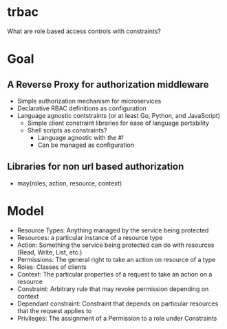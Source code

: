 # trbac
What are role based access controls with constraints?

# Goal

## A Reverse Proxy for authorization middleware

* Simple authorization mechanism for microservices
* Declarative RBAC definitions as configuration
* Language agnostic contstraints (or at least Go, Python, and JavaScript)
  * Simple client constraint libraries for ease of language portability
  * Shell scripts as constraints?
    * Language agnostic with the #!
    * Can be managed as configuration

## Libraries for non url based authorization

* may(roles, action, resource, context)

# Model

* Resource Types: Anything managed by the service being protected
* Resources: a particular instance of a resource type
* Action: Something the service being protected can do with resources (Read, Write, List, etc.)
* Permissions: The general right to take an action on resource of a type
* Roles: Classes of clients
* Context: The particular properties of a request to take an action on a resource
* Constraint: Arbitrary rule that may revoke permission depending on context
* Dependant constraint: Constraint that depends on particular resources that the request applies to
* Privileges: The assignment of a Permission to a role under Constraints

